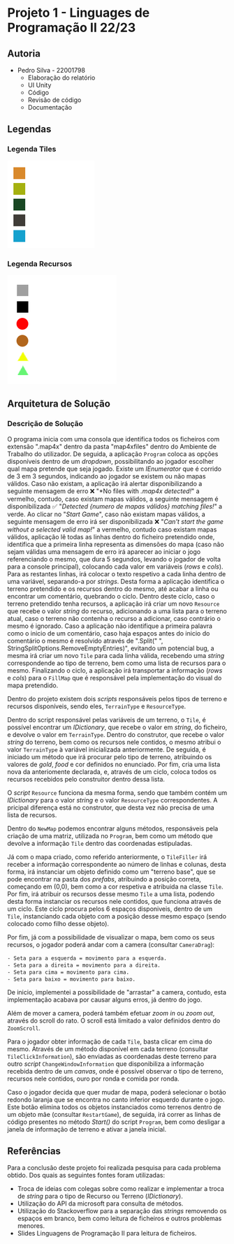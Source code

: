 # Projeto 1 - Linguages de Programação II 22/23
## Autoria
- Pedro Silva - 22001798
    - Elaboração do relatório
    - UI Unity
    - Código
    - Revisão de código
    - Documentação

## Legendas
### Legenda Tiles
![alt text](Images/Tiles.png)
### Legenda Recursos
![alt text](Images/Resources.png)

## Arquitetura de Solução
### Descrição de Solução
O programa inicia com uma consola que identifica todos os ficheiros com extensão ".map4x" dentro da pasta "map4xfiles" dentro do Ambiente de Trabalho do utilizador. De seguida, a aplicação `Program` coloca as opções disponíveis dentro de um *dropdown*, possibilitando ao jogador escolher qual mapa pretende que seja jogado. Existe um *IEnumerator* que é corrido de 3 em 3 segundos, indicando ao jogador se existem ou não mapas válidos. Caso não existam, a aplicação irá alertar disponibilizando a seguinte mensagem de erro :x: "*No files with *.map4x detected!*" a vermelho, contudo, caso existam mapas válidos, a seguinte mensagem é disponibilizada :white_check_mark: "*Detected {numero de mapas válidos} matching files!*" a verde.
Ao clicar no "*Start Game*", caso não existam mapas válidos, a seguinte mensagem de erro irá ser disponibilizada :x: "*Can't start the game without a selected valid map!*" a vermelho, contudo caso existam mapas válidos, aplicação lê todas as linhas dentro do ficheiro pretendido onde, identifica que a primeira linha representa as dimensões do mapa (caso não sejam válidas uma mensagem de erro irá aparecer ao iniciar o jogo referenciando o mesmo, que dura 5 segundos, levando o jogador de volta para a console principal), colocando cada valor em variáveis (*rows* e *cols*). Para as restantes linhas, irá colocar o texto respetivo a cada linha dentro de uma variável, separando-a por *strings*. Desta forma a aplicação identifica o terreno pretendido e os recursos dentro do mesmo, até acabar a linha ou encontrar um comentário, quebrando o ciclo.
Dentro deste ciclo, caso o terreno pretendido tenha recursos, a aplicação irá criar um novo `Resource` que recebe o valor *string* do recurso, adicionando a uma lista para o terreno atual, caso o terreno não contenha o recurso a adicionar, caso contrário o mesmo é ignorado.
Caso a aplicação não identifique a primeira palavra como o inicio de um comentário, caso haja espaços antes do inicio do comentário o mesmo é resolvido através de ".Split(" ", StringSplitOptions.RemoveEmptyEntries)", evitando um potencial bug, a mesma irá criar um novo `Tile` para cada linha válida, recebendo uma *string* correspondende ao tipo de terreno, bem como uma lista de recursos para o mesmo.
Finalizando o ciclo, a aplicação irá transportar a informação (*rows* e *cols*) para o `FillMap` que é responsável pela implementação do visual do mapa pretendido.

Dentro do projeto existem dois *scripts* responsáveis pelos tipos de terreno e recursos disponíveis, sendo eles, `TerrainType` e `ResourceType`.

Dentro do script responsável pelas variáveis de um terreno, o `Tile`, é possível encontrar um *IDictionary*, que recebe o valor em *string*, do ficheiro, e devolve o valor em `TerrainType`. Dentro do construtor, que recebe o valor *string* do terreno, bem como os recursos nele contidos, o mesmo atribui o valor `TerrainType` à variável inicializada anteriormente. De seguida, é iniciado um método que irá procurar pelo tipo de terreno, atribuindo os valores de *gold*, *food* e cor definidos no enunciado. Por fim, cria uma lista nova da anteriomente declarada, e, através de um ciclo, coloca todos os recursos recebidos pelo construitor dentro dessa lista.

O *script* `Resource` funciona da mesma forma, sendo que também contém um *IDictionary* para o valor *string* e o valor `ResourceType` correspondentes. A pricipal diferença está no construtor, que desta vez não precisa de uma lista de recursos. 

Dentro do `NewMap` podemos encontrar alguns métodos, responsáveis pela criação de uma matriz, utilizada no `Program`, bem como um método que devolve a informação `Tile` dentro das coordenadas estipuladas.

Já com o mapa criado, como referido anteriormente, o `TileFiller` irá receber a informação correspondente ao número de linhas e colunas, desta forma, irá instanciar um objeto definido como um "terreno base", que se pode encontrar na pasta dos *prefabs*, atribuindo a posição correta, começando em (0,0), bem como a cor respetiva e atribuida na classe `Tile`. Por fim, irá atribuir os recursos desse mesmo `Tile` a uma lista, podendo desta forma instanciar os recursos nele contidos, que funciona através de um ciclo. Este ciclo procura pelos 6 espaços disponiveis, dentro de um `Tile`, instanciando cada objeto com a posição desse mesmo espaço (sendo colocado como filho desse objeto).

Por fim, já com a possibilidade de visualizar o mapa, bem como os seus recursos, o jogador poderá andar com a camera (consultar `CameraDrag`):

    - Seta para a esquerda = movimento para a esquerda.
    - Seta para a direita = movimento para a direita.
    - Seta para cima = movimento para cima.
    - Seta para baixo = movimento para baixo.
De inicio, implementei a possibilidade de "arrastar" a camera, contudo, esta implementação acabava por causar alguns erros, já dentro do jogo.

Além de mover a camera, poderá também efetuar *zoom in* ou *zoom out*, através do scroll do rato. O scroll está limitado a valor definidos dentro do `ZoomScroll`.

Para o jogador obter informação de cada `Tile`, basta clicar em cima do mesmo. Através de um método disponível em cada terreno (consultar `TileClickInformation`), são enviadas as coordenadas deste terreno para outro *script* `ChangeWindowInformation` que disponibiliza a informação recebida dentro de um *canvas*, onde é possível observar o tipo de terreno, recursos nele contidos, ouro por ronda e comida por ronda.

Caso o jogador decida que quer mudar de mapa, poderá selecionar o botão redondo laranja que se encontra no canto inferior esquerdo durante o jogo. Este botão elimina todos os objetos instanciados como terrenos dentro de um objeto mãe (consultar `RestartGame`), de seguida, irá correr as linhas de código presentes no método *Start()* do script `Program`, bem como desligar a janela de informação de terreno e ativar a janela inicial. 

## Referências
Para a conclusão deste projeto foi realizada pesquisa para cada problema obtido. Dos quais as seguintes fontes foram utilizadas:
- Troca de ideias com colegas sobre como realizar e implementar a troca de *string* para o tipo de Recurso ou Terreno (*IDictionary*).
- Utilização do API da microsoft para consulta de métodos.
- Utilização do Stackoverflow para a separação das *strings* removendo os espaços em branco, bem como leitura de ficheiros e outros problemas menores.
- Slides Linguagens de Programação II para leitura de ficheiros.


